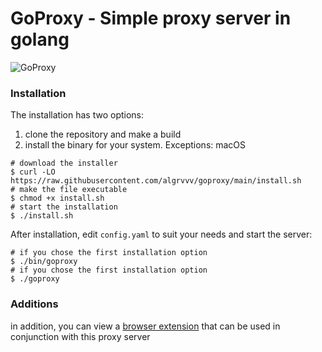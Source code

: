 # GoProxy - Simple proxy server in golang

![GoProxy](https://i.imgur.com/uPDYT2n_d.webp?maxwidth=760&fidelity=grand)

### Installation

The installation has two options:

1. clone the repository and make a build
2. install the binary for your system. Exceptions: macOS

```shell
# download the installer
$ curl -LO https://raw.githubusercontent.com/algrvvv/goproxy/main/install.sh
# make the file executable
$ chmod +x install.sh
# start the installation
$ ./install.sh
```

After installation, edit `config.yaml` to suit your needs and start the server:

```shell
# if you chose the first installation option
$ ./bin/goproxy
# if you chose the first installation option
$ ./goproxy
```

### Additions

in addition, you can view a [browser extension](https://github.com/algrvvv/goproxy-ext) that can be used in conjunction
with this proxy server
